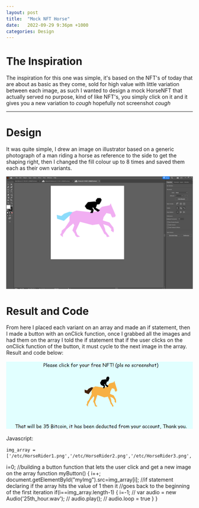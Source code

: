 ```yaml
---
layout: post
title:  "Mock NFT Horse"
date:   2022-09-29 9:36pm +1000
categories: Design
---
```

# The Inspiration
The inspiration for this one was simple, it's based on the NFT's of today that are about as basic as they come, sold for high value with little variation between each image, as such I wanted to design a mock HorseNFT that actually served no purpose, kind of like NFT's, you simply click on it and it gives you a new variation to *cough* hopefully not screenshot *cough*

---

# Design

It was quite simple, I drew an image on illustrator based on a generic photograph of a man riding a horse as reference to the side to get the shaping right, then I changed the fill colour up to 8 times and saved them each as their own variants.

![HorseResult](/etc/images/HorseResult.PNG)

# Result  and Code

From here I placed each variant on an array and made an if statement, then I made a button with an onClick function, once I grabbed all the images and had them on the array I told the if statement that if the user clicks on the onClick function of the button, it must cycle to the next image in the array. Result and code below:

![NFTResult](/etc/images/NFTResult.PNG)

Javascript:

    img_array = ['/etc/HorseRider1.png','/etc/HorseRider2.png','/etc/HorseRider3.png','/etc/HorseRider4.png','/etc/HorseRider5.png','/etc/HorseRider6.png','/etc/HorseRiderDeluxe.png','/etc/HorseRiderPastel.png'];
i=0;
//building a button function that lets the user click and get a new image on the array
function myButton()
{
     i++;
    document.getElementById("myImg").src=img_array[i];
    //if statement declaring if the array hits the value of 1 then it 
    //goes back to the beginning of the first iteration
    if(i==img_array.length-1) {
   i=-1;
    // var audio = new Audio('25th_hour.wav');
    //     audio.play();
    //     audio.loop = true
    }
}
